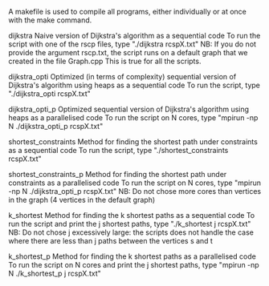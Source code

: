 A makefile is used to compile all programs, either individually or at once with the make command.

dijkstra
Naive version of Dijkstra's algorithm as a sequential code
To run the script with one of the rscp files, type "./dijkstra rcspX.txt"
    NB: If you do not provide the argument rscp.txt, the script runs on a default graph that we created in the file Graph.cpp
        This is true for all the scripts.
    
dijkstra_opti
Optimized (in terms of complexity) sequential version of Dijkstra's algorithm using heaps as a sequential code
To run the script, type "./dijkstra_opti rcspX.txt"

dijkstra_opti_p
Optimized sequential version of Dijkstra's algorithm using heaps as a parallelised code
To run the script on N cores, type "mpirun -np N ./dijkstra_opti_p rcspX.txt"

shortest_constraints
Method for finding the shortest path under constraints as a sequential code
To run the script, type "./shortest_constraints rcspX.txt"

shortest_constraints_p
Method for finding the shortest path under constraints as a parallelised code
To run the script on N cores, type "mpirun -np N ./dijkstra_opti_p rcspX.txt"
    NB: Do not chose more cores than vertices in the graph (4 vertices in the default graph) 

k_shortest
Method for finding the k shortest paths as a sequential code
To run the script and print the j shortest paths, type "./k_shortest j rcspX.txt"
    NB: Do not chose j excessively large: the scripts does not handle the case where 
    there are less than j paths between the vertices s and t

k_shortest_p
Method for finding the k shortest paths as a parallelised code
To run the script on N cores and print the j shortest paths, type "mpirun -np N ./k_shortest_p j rcspX.txt"
